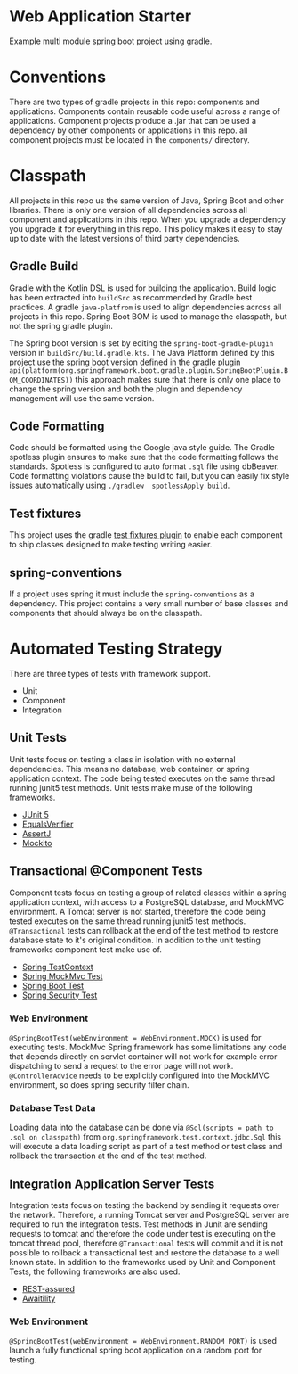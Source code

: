 # Web Application Starter 

Example multi module spring boot project using gradle. 

# Conventions  

There are two types of gradle projects in this repo: components and applications. Components contain
reusable code useful across a range of applications. Component projects produce a .jar that can 
be used a dependency by other components or applications in this repo. all component projects 
must be located in the `components/` directory. 

# Classpath

All projects in this repo us the same version of Java, Spring Boot and other libraries. There is 
only one version of all dependencies across all component and applications in this repo. When you
upgrade a dependency you upgrade it for everything in this repo. This policy makes it easy to 
stay up to date with the latest versions of third party dependencies. 

## Gradle Build

Gradle with the Kotlin DSL is used for building the application. Build logic has been 
extracted into `buildSrc` as recommended by Gradle best practices. A gradle `java-platfrom` 
is used to align dependencies across all projects in this repo. Spring Boot BOM is used to manage
the classpath, but not the spring gradle plugin. 

The Spring boot version is set by editing the `spring-boot-gradle-plugin` version in
`buildSrc/build.gradle.kts`. The Java Platform defined by this project use the spring 
boot version defined in the gradle plugin 
`api(platform(org.springframework.boot.gradle.plugin.SpringBootPlugin.BOM_COORDINATES))` 
this approach makes sure that there is only one place to change the spring version and both
the plugin and dependency management will use the same version. 

## Code Formatting 

Code should be formatted using the Google java style guide. The Gradle spotless plugin ensures 
to make sure that the code formatting follows the standards. Spotless is configured to auto format
`.sql` file using dbBeaver. Code formatting violations cause the build to fail, but you can 
easily fix style issues automatically using `./gradlew  spotlessApply build`.

## Test fixtures 

This project uses the gradle [test fixtures plugin](https://docs.gradle.org/current/userguide/java_testing.html#sec:java_test_fixtures)
to enable each component to ship classes designed to make testing writing easier. 

## spring-conventions

If a project uses spring it must include the `spring-conventions` as a dependency. This project
contains a very small number of base classes and components that should always be on the classpath.
 
# Automated Testing Strategy

There are three types of tests with framework support. 
* Unit 
* Component 
* Integration 

## Unit Tests

Unit tests focus on testing a class in isolation with no external dependencies. This means no 
database, web container, or spring application context. The code being tested executes on the same 
thread running junit5 test methods. Unit tests make muse of the following frameworks. 

* [JUnit 5](https://junit.org/junit5/)
* [EqualsVerifier](https://jqno.nl/equalsverifier/)
* [AssertJ](https://joel-costigliola.github.io/assertj/index.html)
* [Mockito](https://site.mockito.org/)

## Transactional @Component Tests 

Component tests focus on testing a group of related classes within a spring application context,
with access to a PostgreSQL database, and MockMVC environment. A Tomcat server is not started, 
therefore the code being tested executes on the same thread running junit5 test methods. 
`@Transactional` tests can rollback at the end of the test method to restore database state to 
it's original condition. In addition to the unit testing frameworks component test make use of.

* [Spring TestContext](https://docs.spring.io/spring-framework/docs/current/spring-framework-reference/testing.html#testcontext-framework)
* [Spring MockMvc Test](https://docs.spring.io/spring-framework/docs/current/spring-framework-reference/testing.html#spring-mvc-test-framework)
* [Spring Boot Test](https://docs.spring.io/spring-boot/docs/1.5.2.RELEASE/reference/html/boot-features-testing.html)
* [Spring Security Test](https://docs.spring.io/spring-security/site/docs/5.3.0.RELEASE/reference/html5/#test-mockmvc)

### Web Environment 

`@SpringBootTest(webEnvironment = WebEnvironment.MOCK)` is used for executing tests. MockMvc Spring 
framework has some limitations any code that depends directly on servlet container will not work
for example error dispatching to send a request to the error page will not work. `@ControllerAdvice`
needs to be explicitly configured into the MockMVC environment, so does spring security filter
chain. 

### Database Test Data 

Loading data into the database can be done via `@Sql(scripts = path to .sql on classpath)` from
`org.springframework.test.context.jdbc.Sql` this will execute a data loading script as part of 
a test method or test class and rollback the transaction at the end of the test method. 

## Integration Application Server Tests

Integration tests focus on testing the backend by sending it requests over the network. Therefore,
a running Tomcat server and PostgreSQL server are required to run the integration tests. Test
methods in Junit are sending requests to tomcat and therefore the code under test is executing 
on the tomcat thread pool, therefore `@Transactional` tests will commit and it is not possible
to rollback a transactional test and restore the database to a well known state. In addition to 
the frameworks used by Unit and Component Tests, the following frameworks are also used.

* [REST-assured](http://rest-assured.io/)
* [Awaitility](https://github.com/awaitility/awaitility)


### Web Environment

`@SpringBootTest(webEnvironment = WebEnvironment.RANDOM_PORT)` is used launch a fully functional
spring boot application on a random port for testing.


 

